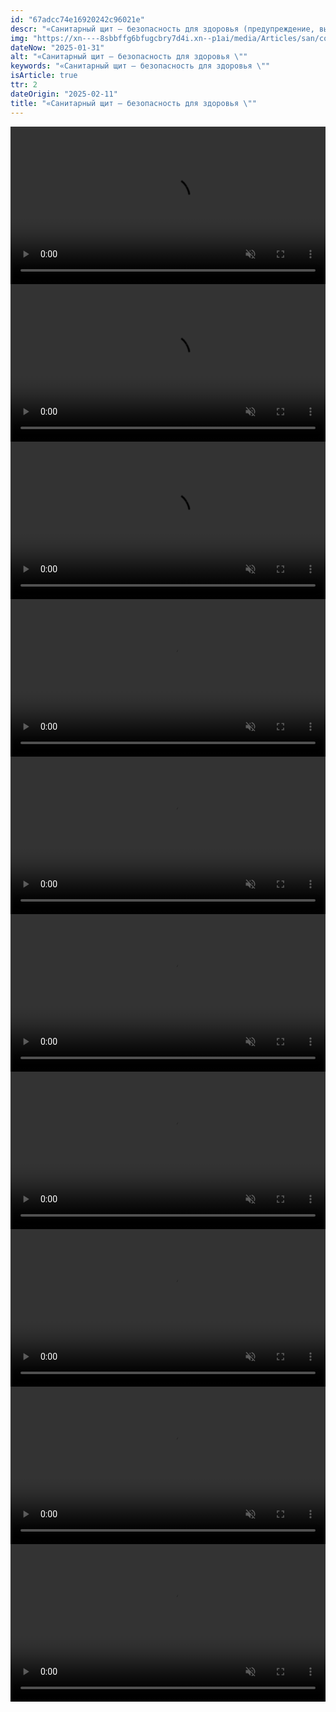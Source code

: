 ```yaml
---
id: "67adcc74e16920242c96021e"
descr: "«Санитарный щит – безопасность для здоровья (предупреждение, выявление, реагирование)"
img: "https://xn----8sbbffg6bfugcbry7d4i.xn--p1ai/media/Articles/san/cover.jpg"
dateNow: "2025-01-31"
alt: "«Санитарный щит – безопасность для здоровья \""
keywords: "«Санитарный щит – безопасность для здоровья \""
isArticle: true
ttr: 2
dateOrigin: "2025-02-11"
title: "«Санитарный щит – безопасность для здоровья \""
---
```


<div class="article__video">
    <video src="/media/Articles/san/1.mp4" controls width="100%" loop muted preload="metadata"></video>
</div>
<div class="article__video">
    <video src="/media/Articles/san/2.mp4" controls width="100%" loop muted preload="metadata"></video>
</div>
<div class="article__video">
    <video src="/media/Articles/san/3.mp4" controls width="100%" loop muted preload="metadata"></video>
</div>
<div class="article__video">
    <video src="/media/Articles/san/4.mp4" controls width="100%" loop muted preload="metadata"></video>
</div>
<div class="article__video">
    <video src="/media/Articles/san/5.mp4" controls width="100%" loop muted preload="metadata"></video>
</div>
<div class="article__video">
    <video src="/media/Articles/san/1.m4v" controls width="100%" loop muted preload="metadata"></video>
</div>
<div class="article__video">
    <video src="/media/Articles/san/2.m4v" controls width="100%" loop muted preload="metadata"></video>
</div>
<div class="article__video">
    <video src="/media/Articles/san/3.m4v" controls width="100%" loop muted preload="metadata"></video>
</div>
<div class="article__video">
    <video src="/media/Articles/san/4.m4v" controls width="100%" loop muted preload="metadata"></video>
</div>
<div class="article__video">
    <video src="/media/Articles/san/5.m4v" controls width="100%" loop muted preload="metadata"></video>
</div>
